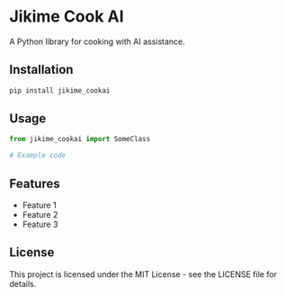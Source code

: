 # Jikime Cook AI

A Python library for cooking with AI assistance.

## Installation

```bash
pip install jikime_cookai
```

## Usage

```python
from jikime_cookai import SomeClass

# Example code
```

## Features

- Feature 1
- Feature 2
- Feature 3

## License

This project is licensed under the MIT License - see the LICENSE file for details. 
